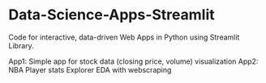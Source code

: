 # Data-Science-Apps-Streamlit
Code for interactive, data-driven Web Apps in Python using Streamlit Library.

App1: Simple app for stock data (closing price, volume) visualization
App2: NBA Player stats Explorer EDA with webscraping

